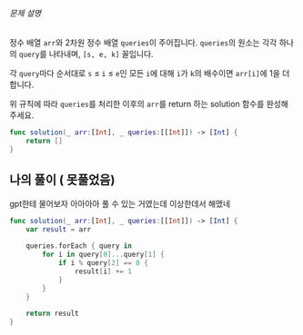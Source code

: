 ###### 문제 설명

정수 배열 `arr`와 2차원 정수 배열 `queries`이 주어집니다. `queries`의 원소는 각각 하나의 `query`를 나타내며, `[s, e, k]` 꼴입니다.

각 `query`마다 순서대로 `s` ≤ `i` ≤ `e`인 모든 `i`에 대해 `i`가 `k`의 배수이면 `arr[i]`에 1을 더합니다.

위 규칙에 따라 `queries`를 처리한 이후의 `arr`를 return 하는 solution 함수를 완성해 주세요.

```swift
func solution(_ arr:[Int], _ queries:[[Int]]) -> [Int] {
	return []
}
```


## 나의 풀이 ( 못풀었음)

gpt한테 물어보자
아아아아 풀 수 있는 거였는데 이상한데서 해맸네


```swift
func solution(_ arr:[Int], _ queries:[[Int]]) -> [Int] {
	var result = arr
	
	queries.forEach { query in
		for i in query[0]...query[1] {
			if i % query[2] == 0 {
				result[i] += 1
			}
		}
	}
	
	return result
}
```